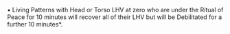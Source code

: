 • Living Patterns with Head or Torso LHV at zero who are under the Ritual of Peace for 10 minutes will recover all of their LHV but will be Debilitated for a further 10 minutes*.